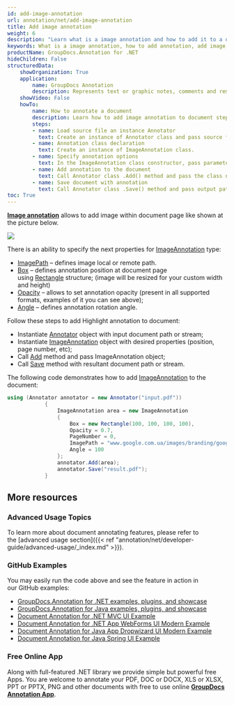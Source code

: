 ```yaml
---
id: add-image-annotation
url: annotation/net/add-image-annotation
title: Add image annotation
weight: 6
description: "Learn what is a image annotation and how to add it to a document programmatically using GroupDocs.Annotation for .NET."
keywords: What is a image annotation, how to add annotation, add image annotation
productName: GroupDocs.Annotation for .NET
hideChildren: False
structuredData:
    showOrganization: True
    application:    
        name: GroupDocs Annotation
        description: Represents text or graphic notes, comments and remarks attached to a specific part of the content of the document using C#
    showVideo: False
    howTo:
        name: How to annotate a document
        description: Learn how to add image annotation to document step by step
        steps:
        - name: Load source file an instance Annotator
          text: Create an instance of Annotator class and pass source file path as a constructor parameter. You may specify absolute or relative file path as per your requirements. 
        - name: Annotation class declaration          
          text: Create an instance of ImageAnnotation class.
        - name: Specify annotation options 
          text: In the ImageAnnotation class constructor, pass parameters.
        - name: Add annotation to the document
          text: Call Annotator class .Add() method and pass the class name ImageAnnotation.
        - name: Save document with annotation
          text: Call Annotator class .Save() method and pass output path file.
toc: True
---
```

**[Image annotation](https://apireference.groupdocs.com/net/annotation/groupdocs.annotation.models.annotationmodels/imageannotation)** allows to add image within document page like shown at the picture below.

![](/annotation/net/images/add-image-annotation.png)

There is an ability to specify the next properties for [ImageAnnotation](https://apireference.groupdocs.com/net/annotation/groupdocs.annotation.models.annotationmodels/imageannotation) type:

*   [ImagePath](https://apireference.groupdocs.com/annotation/net/groupdocs.annotation.models.annotationmodels/imageannotation/properties/imagepath) – defines image local or remote path.
*   [Box](https://apireference.groupdocs.com/annotation/net/groupdocs.annotation.models.annotationmodels/imageannotation/properties/box) – defines annotation position at document page using [Rectangle](https://apireference.groupdocs.com/net/annotation/groupdocs.annotation.models/rectangle) structure;
    (image will be resized for your custom width and height)
*   [Opacity](https://apireference.groupdocs.com/annotation/net/groupdocs.annotation.models.annotationmodels/imageannotation/properties/opacity) – allows to set annotation opacity (present in all supported formats, examples of it you can see above);
*   [Angle]() – defines annotation rotation angle.

Follow these steps to add Highlight annotation to document:

*   Instantiate [Annotator](https://apireference.groupdocs.com/net/annotation/groupdocs.annotation/annotator) object with input document path or stream;
*   Instantiate [ImageAnnotation](https://apireference.groupdocs.com/annotation/net/groupdocs.annotation.models.annotationmodels/imageannotation) object with desired properties (position, page number, etc);
*   Call [Add](https://apireference.groupdocs.com/net/annotation/groupdocs.annotation/annotator/methods/add) method and pass ImageAnnotation object;
*   Call [Save](https://apireference.groupdocs.com/net/annotation/groupdocs.annotation/annotator/methods/save) method with resultant document path or stream.  

The following code demonstrates how to add [ImageAnnotation](https://apireference.groupdocs.com/net/annotation/groupdocs.annotation.models.annotationmodels/imageannotation) to the document:

```csharp
using (Annotator annotator = new Annotator("input.pdf"))
            {
                ImageAnnotation area = new ImageAnnotation
                {
                    Box = new Rectangle(100, 100, 100, 100),
                    Opacity = 0.7,
                    PageNumber = 0,
                    ImagePath = "www.google.com.ua/images/branding/googlelogo/2x/googlelogo_color_92x30dp.png",
                    Angle = 100
                };
                annotator.Add(area);
                annotator.Save("result.pdf");
            }
```

## More resources
### Advanced Usage Topics
To learn more about document annotating features, please refer to the [advanced usage section]({{< ref "annotation/net/developer-guide/advanced-usage/_index.md" >}}).

### GitHub Examples
You may easily run the code above and see the feature in action in our GitHub examples:

*   [GroupDocs.Annotation for .NET examples, plugins, and showcase](https://github.com/groupdocs-annotation/GroupDocs.Annotation-for-.NET)
*   [GroupDocs.Annotation for Java examples, plugins, and showcase](https://github.com/groupdocs-annotation/GroupDocs.Annotation-for-Java)
*   [Document Annotation for .NET MVC UI Example](https://github.com/groupdocs-annotation/GroupDocs.Annotation-for-.NET-MVC)
*   [Document Annotation for .NET App WebForms UI Modern Example](https://github.com/groupdocs-annotation/GroupDocs.Annotation-for-.NET-WebForms)
*   [Document Annotation for Java App Dropwizard UI Modern Example](https://github.com/groupdocs-annotation/GroupDocs.Annotation-for-Java-Dropwizard)
*   [Document Annotation for Java Spring UI Example](https://github.com/groupdocs-annotation/GroupDocs.Annotation-for-Java-Spring)
    

### Free Online App
Along with full-featured .NET library we provide simple but powerful free Apps.
You are welcome to annotate your PDF, DOC or DOCX, XLS or XLSX, PPT or PPTX, PNG and other documents with free to use online **[GroupDocs Annotation App](https://products.groupdocs.app/annotation)**.